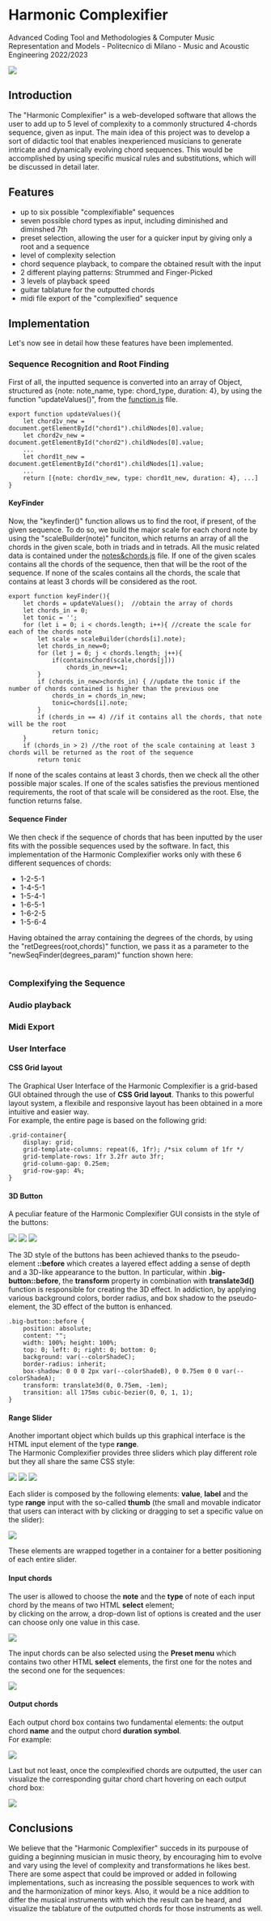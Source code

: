 # Harmonic Complexifier
Advanced Coding Tool and Methodologies & Computer Music Representation and Models - Politecnico di Milano - Music and Acoustic Engineering 2022/2023

<p>
  <img src = "readmeImgs/GUI.png">
</p>

## Introduction
The "Harmonic Complexifier" is a web-developed software that allows the user to add up to 5 level of complexity to a commonly structured 4-chords sequence, given as input. 
The main idea of this project was to develop a sort of didactic tool that enables inexperienced musicians to generate intricate and dynamically evolving chord sequences. This would be accomplished by using specific musical rules and substitutions, which will be discussed in detail later.

## Features
- up to six possible "complexifiable" sequences
- seven possible chord types as input, including diminished and diminshed 7th
- preset selection, allowing the user for a quicker input by giving only a root and a sequence
- level of complexity selection
- chord sequence playback, to compare the obtained result with the input
- 2 different playing patterns: Strummed and Finger-Picked
- 3 levels of playback speed
- guitar tablature for the outputted chords
- midi file export of the "complexified" sequence 

## Implementation
Let's now see in detail how these features have been implemented.

### Sequence Recognition and Root Finding
First of all, the inputted sequence is converted into an array of Object, structured as {note: note_name, type: chord_type, duration: 4}, by using the function "updateValues()", from the [function.js](Resources/function.js) file.

```
export function updateValues(){
    let chord1v_new = document.getElementById("chord1").childNodes[0].value;
    let chord2v_new = document.getElementById("chord2").childNodes[0].value;
    ...
    let chord1t_new = document.getElementById("chord1").childNodes[1].value;
    ...
    return [{note: chord1v_new, type: chord1t_new, duration: 4}, ...]
}
```
#### KeyFinder

Now, the "keyfinder()" function allows us to find the root, if present, of the given sequence.
To do so, we build the major scale for each chord note by using the "scaleBuilder(note)" funciton, which returns an array of all the chords in the given scale, both in triads and in tetrads. All the music related data is contained under the [notes&chords.js](Resources/notes&chords.js) file.
If one of the given scales contains all the chords of the sequence, then that will be the root of the sequence.
If none of the scales contains all the chords, the scale that contains at least 3 chords will be considered as the root.

```
export function keyFinder(){
    let chords = updateValues();  //obtain the array of chords
    let chords_in = 0;
    let tonic = '';
    for (let i = 0; i < chords.length; i++){ //create the scale for each of the chords note
        let scale = scaleBuilder(chords[i].note);
        let chords_in_new=0;
        for (let j = 0; j < chords.length; j++){
            if(containsChord(scale,chords[j]))
                chords_in_new+=1;
        }
        if (chords_in_new>chords_in) { //update the tonic if the number of chords contained is higher than the previous one
            chords_in = chords_in_new;
            tonic=chords[i].note;
        }
        if (chords_in == 4) //if it contains all the chords, that note will be the root
            return tonic;
    }
    if (chords_in > 2) //the root of the scale containing at least 3 chords will be returned as the root of the sequence
        return tonic 
```
If none of the scales contains at least 3 chords, then we check all the other possible major scales.
If one of the scales satisfies the previous mentioned requirements, the root of that scale will be considered as the root. Else, the function returns false.

#### Sequence Finder
We then check if the sequence of chords that has been inputted by the user fits with the possible sequences used by the software. In fact, this implementation of the Harmonic Complexifier works only with these 6 different sequences of chords:
- 1-2-5-1
- 1-4-5-1
- 1-5-4-1
- 1-6-5-1
- 1-6-2-5
- 1-5-6-4

Having obtained the array containing the degrees of the chords, by using the "retDegrees(root,chords)" function, we pass it as a parameter to the "newSeqFinder(degrees_param)" function shown here:
```
```

### Complexifying the Sequence
### Audio playback
### Midi Export
### User Interface
#### CSS Grid layout
The Graphical User Interface of the Harmonic Complexifier is a grid-based GUI obtained through the use of <b>CSS Grid layout</b>. Thanks to this powerful layout system, a flexibile and responsive layout has been obtained in a more intuitive and easier way. \
For example, the entire page is based on the following grid: 
```
.grid-container{
    display: grid;
    grid-template-columns: repeat(6, 1fr); /*six column of 1fr */
    grid-template-rows: 1fr 3.2fr auto 3fr;
    grid-column-gap: 0.25em;
    grid-row-gap: 4%;
}
```

#### 3D Button
A peculiar feature of the Harmonic Complexifier GUI consists in the style of the buttons:
<p>
  <img src = "readmeImgs/COMP_BUTT.png">
  <img src = "readmeImgs/PLAY_BUTT.png">
  <img src = "readmeImgs/MIDI_BUTT.png">
</p>
The 3D style of the buttons has been achieved thanks to the pseudo-element <b>::before</b> which creates a layered effect adding a sense of depth and a 3D-like appearance to the button. In particular, within <b>.big-button::before</b>, the <b>transform</b> property in combination with <b>translate3d()</b> function is responsible for creating the 3D effect. In addiction, by applying various background colors, border radius, and box shadow to the pseudo-element, the 3D effect of the button is enhanced.

```
.big-button::before {
    position: absolute;
    content: "";
    width: 100%; height: 100%;
    top: 0; left: 0; right: 0; bottom: 0;
    background: var(--colorShadeC);
    border-radius: inherit;
    box-shadow: 0 0 0 2px var(--colorShadeB), 0 0.75em 0 0 var(--colorShadeA);
    transform: translate3d(0, 0.75em, -1em);
    transition: all 175ms cubic-bezier(0, 0, 1, 1);
}
```

#### Range Slider
Another important object which builds up this graphical interface is the HTML input element of the type <b>range</b>. \
The Harmonic Complexifier provides three sliders which play different role but they all share the same CSS style:
<p>
  <img src = "readmeImgs/LEVEL.png">
  <img src = "readmeImgs/PATTERN.png">
  <img src = "readmeImgs/SPEED.png">
</p>
Each slider is composed by the following elements: <b>value</b>, <b>label</b> and the type <b>range</b> input with the so-called <b>thumb</b> (the small and movable indicator that users can interact with by clicking or dragging to set a specific value on the slider): 
<p>

</p> 
<p>
  <img src = "readmeImgs/Slider.png">
</p>
These elements are wrapped together in a container for a better positioning of each entire slider. 

#### Input chords
The user is allowed to choose the <b>note</b> and the <b>type</b> of note of each input chord by the means of two HTML <b>select</b> element; \
by clicking on the arrow, a drop-down list of options is created and the user can choose only one value in this case.
<p>
  <img src = "readmeImgs/select.png">
</p>

The input chords can be also selected using the <b>Preset menu</b> which contains two other HTML <b>select</b> elements, the first one for the notes and the second one for the sequences:

<p>
  <img src = "readmeImgs/preset.png">
</p>

#### Output chords
Each output chord box contains two fundamental elements: the output chord <b>name</b> and the output chord <b>duration symbol</b>. \
For example:
<p>
  <img src = "readmeImgs/output.png">
</p>

Last but not least, once the complexified chords are outputted, the user can visualize the corresponding guitar chord chart hovering on each output chord box:
<p>
  <img src = "readmeImgs/guitar.png">
</p>

## Conclusions
We believe that the "Harmonic Complexifier" succeds in its purpouse of guiding a beginning musician in music theory, by encouraging him to evolve and vary using the level of complexity and transformations he likes best.
There are some aspect that could be improved or added in following implementations, such as increasing the possible sequences to work with and the harmonization of minor keys. Also, it would be a nice addition to differ the musical instruments with which the result can be heard, and visualize the tablature of the outputted chords for those instruments as well.


